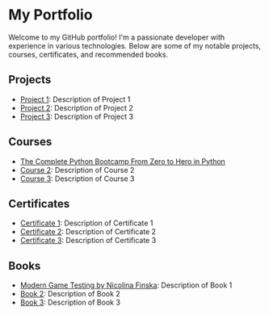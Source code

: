 # My Portfolio

Welcome to my GitHub portfolio! I'm a passionate developer with experience in various technologies. Below are some of my notable projects, courses, certificates, and recommended books.

## Projects
- [Project 1](#): Description of Project 1
- [Project 2](#): Description of Project 2
- [Project 3](#): Description of Project 3

## Courses
- [The Complete Python Bootcamp From Zero to Hero in Python](https://www.udemy.com/course/complete-python-bootcamp/)
- [Course 2](#): Description of Course 2
- [Course 3](#): Description of Course 3

## Certificates
- [Certificate 1](#): Description of Certificate 1
- [Certificate 2](#): Description of Certificate 2
- [Certificate 3](#): Description of Certificate 3

## Books
- [Modern Game Testing by Nicolina Finska](https://www.google.co.uk/books/edition/Modern_Game_Testing/IEDHEAAAQBAJ?hl=en&gbpv=0): Description of Book 1
- [Book 2](#): Description of Book 2
- [Book 3](#): Description of Book 3
